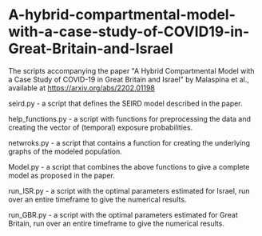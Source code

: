# A-hybrid-compartmental-model-with-a-case-study-of-COVID19-in-Great-Britain-and-Israel
The scripts accompanying the paper "A Hybrid Compartmental Model with a Case Study of COVID-19 in Great Britain and Israel" by Malaspina et al., available at https://arxiv.org/abs/2202.01198

  seird.py          - a script that defines the SEIRD model described in the paper.
 
  help_functions.py - a script with functions for preprocessing the data and creating the vector of (temporal) exposure probabilities.
  
  netwroks.py       - a script that contains a function for creating the underlying graphs of the modeled population.
  
  Model.py          - a script that combines the above functions to give a complete model as proposed in the paper.
  
  run_ISR.py        - a script with the optimal parameters estimated for Israel, run over an entire timeframe to give the numerical results.
  
  run_GBR.py        - a script with the optimal parameters estimated for Great Britain, run over an entire timeframe to give the numerical results.
